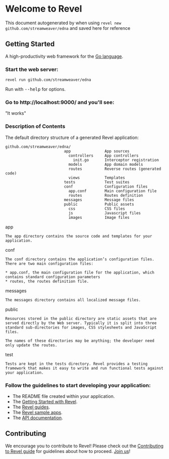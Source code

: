 # Welcome to Revel

This document autogenerated by when using `revel new github.com/streamweaver/edna` and saved here for
reference

## Getting Started

A high-productivity web framework for the [Go language](http://www.golang.org/).

### Start the web server:

    revel run github.com/streamweaver/edna

   Run with <tt>--help</tt> for options.

### Go to http://localhost:9000/ and you'll see:

"It works"

### Description of Contents

The default directory structure of a generated Revel application:

    github.com/streamweaver/edna/              
                              app               App sources
                                controllers     App controllers
                                  init.go       Interceptor registration
                                models          App domain models
                                routes          Reverse routes (generated code)
                                views           Templates
                              tests             Test suites
                              conf              Configuration files
                                app.conf        Main configuration file
                                routes          Routes definition
                              messages          Message files
                              public            Public assets
                                css             CSS files
                                js              Javascript files
                                images          Image files

app

    The app directory contains the source code and templates for your application.

conf

    The conf directory contains the application’s configuration files. There are two main configuration files:

    * app.conf, the main configuration file for the application, which contains standard configuration parameters
    * routes, the routes definition file.


messages

    The messages directory contains all localized message files.

public

    Resources stored in the public directory are static assets that are served directly by the Web server. Typically it is split into three standard sub-directories for images, CSS stylesheets and JavaScript files.

    The names of these directories may be anything; the developer need only update the routes.

test

    Tests are kept in the tests directory. Revel provides a testing framework that makes it easy to write and run functional tests against your application.

### Follow the guidelines to start developing your application:

* The README file created within your application.
* The [Getting Started with Revel](http://revel.github.io/tutorial/index.html).
* The [Revel guides](http://revel.github.io/manual/index.html).
* The [Revel sample apps](http://revel.github.io/samples/index.html).
* The [API documentation](http://revel.github.io/docs/godoc/index.html).

## Contributing
We encourage you to contribute to Revel! Please check out the [Contributing to Revel
guide](https://github.com/revel/revel/blob/master/CONTRIBUTING.md) for guidelines about how
to proceed. [Join us](https://groups.google.com/forum/#!forum/revel-framework)!
